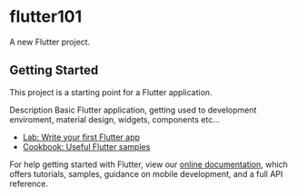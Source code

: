 # flutter101

A new Flutter project.

## Getting Started

This project is a starting point for a Flutter application.

Description 
Basic Flutter application, getting used to development enviroment, material design, widgets, components etc...


- [Lab: Write your first Flutter app](https://flutter.dev/docs/get-started/codelab)
- [Cookbook: Useful Flutter samples](https://flutter.dev/docs/cookbook)

For help getting started with Flutter, view our
[online documentation](https://flutter.dev/docs), which offers tutorials,
samples, guidance on mobile development, and a full API reference.
